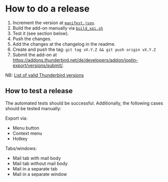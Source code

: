 # How to do a release

1. Increment the version at [`manifest.json`](../manifest.json).
2. Build the add-on manually via [`build_xpi.sh`](../build_xpi.sh)
3. Test it (see section below).
4. Push the changes.
5. Add the changes at the changelog in the readme.
6. Create and push the tag: `git tag vX.Y.Z && git push origin vX.Y.Z`
7. Submit the add-on at <https://addons.thunderbird.net/de/developers/addon/joplin-export/versions/submit/>.

NB: [List of valid Thunderbird versions](https://addons.thunderbird.net/en-US/thunderbird/pages/appversions/)

## How to test a release

The automated tests should be successful. Additionally, the following cases should be tested manually:

Export via:

- Menu button
- Context menu
- Hotkey

Tabs/windows:

- Mail tab with mail body
- Mail tab without mail body
- Mail in a separate tab
- Mail in a separate window
